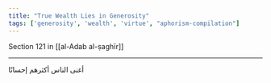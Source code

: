 ```yaml
---
title: "True Wealth Lies in Generosity"
tags: ['generosity', 'wealth', 'virtue', "aphorism-compilation"]
---
```


 Section 121 in [[al-Adab al-ṣaghīr]]

---
أغنى الناس أكثرهم إحسانًا
